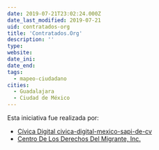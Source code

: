 ```yaml
---
date: 2019-07-21T23:02:24.000Z
date_last_modified: 2019-07-21
uid: contratados-org
title: 'Contratados.Org'
description: ''
type: 
website: 
date_ini: 
date_end: 
tags:
  - mapeo-ciudadano
cities: 
  - Guadalajara
  - Ciudad de México
---
```


Esta iniciativa fue realizada por:

- [Cívica Digital civica-digital-mexico-sapi-de-cv](/organizaciones/civica-digital)
- [Centro De Los Derechos Del Migrante, Inc.](/organizaciones/centro-de-los-derechos-del-migrante-inc)
